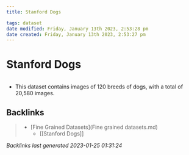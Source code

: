 ```yaml
---
title: Stanford Dogs

tags: dataset 
date modified: Friday, January 13th 2023, 2:53:28 pm
date created: Friday, January 13th 2023, 2:53:27 pm
---
```


# Stanford Dogs
```toc
```

- This dataset contains images of 120 breeds of dogs, with a total of 20,580 images.

## Backlinks

> - [Fine Grained Datasets](Fine grained datasets.md)
>   - [[Stanford Dogs]]

_Backlinks last generated 2023-01-25 01:31:24_
